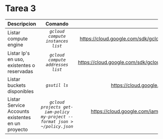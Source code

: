 # Tarea 3

Descripcion | Comando | URL's Referencia
|:---|:---:|---:|
Listar compute engine | _```gcloud compute instances list```_ | https://cloud.google.com/sdk/gcloud/reference/compute/instances/list
Listar Ip's en uso, existentes o reservadas | _```gcloud compute addresses list```_ | https://cloud.google.com/sdk/gcloud/reference/compute/addresses/list
Listar buckets disponibles | _```gsutil ls```_ | https://cloud.google.com/storage/docs/gsutil?hl=es-419
Listar Service Accounts existentes en un proyecto | _```gcloud projects get-iam-policy my-project --format json > ~/policy.json```_ | https://cloud.google.com/iam/docs/granting-changing-revoking-access?hl=es-419?